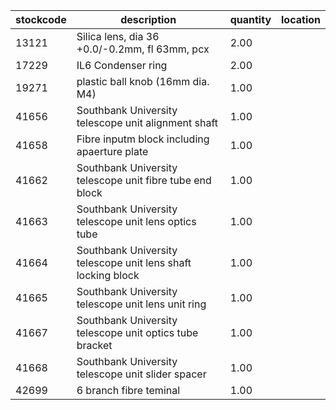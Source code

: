 |stockcode|description|quantity|location|
|---------|-----------|--------|--------|
|13121|Silica lens, dia 36 +0.0/-0.2mm, fl 63mm, pcx|2.00||
|17229|IL6 Condenser ring|2.00||
|19271|plastic ball knob (16mm dia. M4)|1.00||
|41656|Southbank University telescope unit alignment shaft|1.00||
|41658|Fibre inputm block including apaerture plate|1.00||
|41662|Southbank University telescope unit fibre tube end block|1.00||
|41663|Southbank University telescope unit lens optics tube|1.00||
|41664|Southbank University telescope unit lens shaft locking block|1.00||
|41665|Southbank University telescope unit lens unit ring|1.00||
|41667|Southbank University telescope unit optics tube bracket|1.00||
|41668|Southbank University telescope unit slider spacer|1.00||
|42699|6 branch fibre teminal|1.00||
